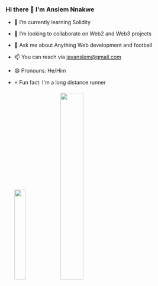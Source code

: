 ### Hi there 👋 I'm Anslem Nnakwe

- 🌱 I’m currently learning Solidity
- 👯 I’m looking to collaborate on Web2 and Web3 projects
- 💬 Ask me about Anything Web development and football
- 📫 You can reach via javanslem@gmail.com
- 😄 Pronouns: He/Him
- ⚡ Fun fact: I'm a long distance runner

  <img  src="https://github-readme-stats.vercel.app/api/top-langs/?username=ansman58&hide_border=true&layout=compact" width="25%" />
  <img src="https://github-readme-streak-stats.herokuapp.com/?user=ansman58" width="36%" />
